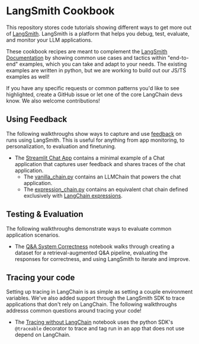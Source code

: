 # LangSmith Cookbook

This repository stores code tutorials showing different ways to get more out of [LangSmith](https://smith.langchain.com/). LangSmith is a platform that helps you debug, test, evaluate, and monitor your LLM applications.

These cookbook recipes are meant to complement the [LangSmith Documentation](https://docs.smith.langchain.com/) by showing common use cases and tactics within "end-to-end" examples, which you can take and adapt to your needs. The existing examples are written in python, but we are working to build out our JS/TS examples as well!

If you have any specific requests or common patterns you'd like to see highlighted, create a GitHub issue or let one of the core LangChain devs know. We also welcome contributions!

## Using Feedback

The following walkthroughs show ways to capture and use [feedback](https://docs.smith.langchain.com/evaluation/capturing-feedback) on runs using LangSmith. This is useful for anything from app monitoring, to personalization, to evaluation and finetuning.

- The [Streamlit Chat App](./feedback-examples/streamlit/README.md) contains a minimal example of a Chat application that captures user feedback and shares traces of the chat application.
    - The [vanilla_chain.py](./feedback-examples/streamlit/vanilla_chain.py) contains an LLMChain that powers the chat application.
    - The [expression_chain.py](./feedback-examples/streamlit/expression_chain.py) contains an equivalent chat chain defined exclusively with [LangChain expressions](https://python.langchain.com/docs/guides/expression_language/).

## Testing & Evaluation

The following walkthroughs demonstrate ways to evaluate common application scenarios.
- The [Q&A System Correctness](./testing-examples/qa-correctness.ipynb) notebook walks through creating a dataset for a retrieval-augmented Q&A pipeline, evaluating the responses for correctness, and using LangSmith to iterate and improve.

## Tracing your code

Setting up tracing in LangChain is as simple as setting a couple environment variables. We've also added support through the LangSmith SDK to trace applications that don't rely on LangChain. The following walkthroughs addresss common questions around tracing your code!
- The [Tracing without LangChain](./tracing-examples/tracing_without_langchain.ipynb) notebook uses the python SDK's `@traceable` decorator to trace and tag run in an app that does not use depend on LangChain.
